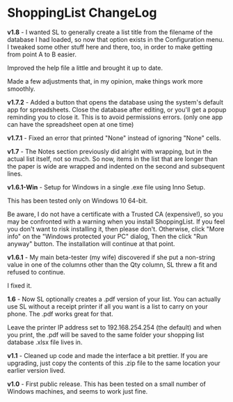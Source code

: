 # ShoppingList ChangeLog

**v1.8** - I wanted SL to generally create a list title from the filename of the database I had loaded, so now that option exists in the Configuration menu.  I tweaked some other stuff here and there, too, in order to make getting from point A to B easier.

Improved the help file a little and brought it up to date.

Made a few adjustments that, in my opinion, make things work more smoothly.

**v1.7.2** - Added a button that opens the database using the system's default app for spreadsheets. Close the database after editing, or you'll get a popup reminding you to close it. This is to avoid permissions errors. (only one app can have the spreadsheet open at one time)

**v1.7.1** - Fixed an error that printed "None" instead of ignoring "None" cells.

**v1.7** - The Notes section previously did alright with wrapping, but in the actual list itself, not so much. So now, items in the list that are longer than the paper is wide are wrapped and indented on the second and subsequent lines.

**v1.6.1-Win** - Setup for Windows in a single .exe file using Inno Setup.

This has been tested only on Windows 10 64-bit.

Be aware, I do not have a certificate with a Trusted CA (expensive!), so you may be confronted with a warning when you install ShoppingList. If you feel you don't want to risk installing it, then please don't. Otherwise, click "More info" on the "Windows protected your PC" dialog, Then the click "Run anyway" button. The installation will continue at that point.

**v1.6.1** - My main beta-tester (my wife) discovered if she put a non-string value in one of the columns other than the Qty column, SL threw a fit and refused to continue.

I fixed it.

**1.6** - Now SL optionally creates a .pdf version of your list. You can actually use SL without a receipt printer if all you want is a list to carry on your phone. The .pdf works great for that.

Leave the printer IP address set to 192.168.254.254 (the default) and when you print, the .pdf will be saved to the same folder your shopping list database .xlsx file lives in.

**v1.1** - Cleaned up code and made the interface a bit prettier.
If you are upgrading, just copy the contents of this .zip file to the same location your earlier version lived.

**v1.0** - First public release.  This has been tested on a small number of Windows machines, and seems to work just fine.